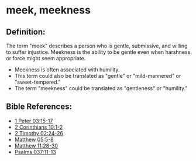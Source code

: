 # meek, meekness #

## Definition: ##

The term "meek" describes a person who is gentle, submissive, and willing to suffer injustice. Meekness is the ability to be gentle even when harshness or force might seem appropriate.

* Meekness is often associated with humility.
* This term could also be translated as "gentle" or "mild-mannered" or "sweet-tempered."
* The term "meekness" could be translated as "gentleness" or "humility."



## Bible References: ##

* [1 Peter 03:15-17](en/tn/1pe/help/03/15)
* [2 Corinthians 10:1-2](en/tn/2co/help/10/01)
* [2 Timothy 02:24-26](en/tn/2ti/help/02/24)
* [Matthew 05:5-8](en/tn/mat/help/05/05)
* [Matthew 11:28-30](en/tn/mat/help/11/28)
* [Psalms 037:11-13](en/tn/psa/help/37/11)